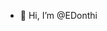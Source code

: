 - 👋 Hi, I’m @EDonthi

<!---
EDonthi/EDonthi is a ✨ special ✨ repository because its `README.md` (this file) appears on your GitHub profile.
You can click the Preview link to take a look at your changes.
--->
